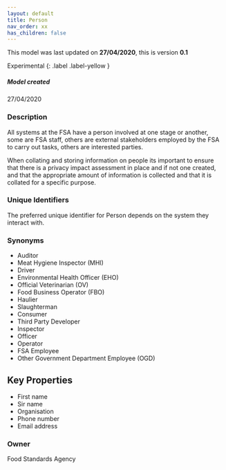 ```yaml
---
layout: default
title: Person
nav_order: xx
has_children: false
---
```


This model was last updated on **27/04/2020**, this is version **0.1**

Experimental
{: .label .label-yellow }

##### Model created
27/04/2020

### Description
All systems at the FSA have a person involved at one stage or another, some are FSA staff, others are external stakeholders employed by the FSA to carry out tasks, others are interested parties.

When collating and storing information on people its important to ensure that there is a privacy impact assessment in place and if not one created, and that the appropriate amount of information is collected and that it is collated for a specific purpose.

### Unique Identifiers
The preferred unique identifier for Person depends on the system they interact with.

### Synonyms
*   Auditor
*   Meat Hygiene Inspector (MHI)
*   Driver
*   Environmental Health Officer (EHO)
*   Official Veterinarian (OV)
*   Food Business Operator (FBO)
*   Haulier
*   Slaughterman
*   Consumer
*   Third Party Developer
*   Inspector
*   Officer
*   Operator
*   FSA Employee
*   Other Government Department Employee (OGD)

## Key Properties
*   First name
*   Sir name
*   Organisation
*   Phone number
*   Email address

### Owner
Food Standards Agency
